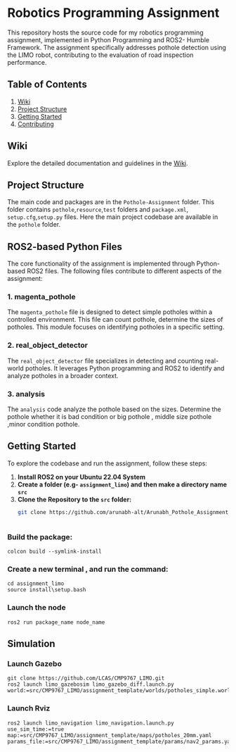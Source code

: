 # Robotics Programming Assignment


This repository hosts the source code for my robotics programming assignment, implemented in Python Programming and ROS2- Humble Framework. The assignment specifically addresses pothole detection using the LIMO robot, contributing to the evaluation of road inspection performance.
## Table of Contents

1. [Wiki](#wiki)
2. [Project Structure](#project-structure)
3. [Getting Started](#getting-started)
4. [Contributing](#contributing)

## Wiki

Explore the detailed documentation and guidelines in the [Wiki](https://github.com/arunabh-alt/Arunabh_Pothole_Assignment_27674565/wiki).

## Project Structure

The main code and packages are in the `Pothole-Assignment` folder. This folder contains `pothole`,`resource`,`test` folders and `package.xml`, `setup.cfg`,`setup.py` files. Here the main project codebase are available in the `pothole` folder. 

## ROS2-based Python Files

The core functionality of the assignment is implemented through Python-based ROS2 files. The following files contribute to different aspects of the assignment:

### 1. magenta_pothole

The `magenta_pothole` file is designed to detect simple potholes within a controlled environment. This file can count pothole, determine the sizes of potholes. This module focuses on identifying potholes in a specific setting.

### 2. real_object_detector

The `real_object_detector` file specializes in detecting and counting real-world potholes. It leverages Python programming and ROS2 to identify and analyze potholes in a broader context.

### 3. analysis
The `analysis` code analyze the pothole based on the sizes. Determine the pothole whether it is bad condition or big pothole , middle size pothole ,minor condition pothole.
## Getting Started

To explore the codebase and run the assignment, follow these steps:


1. **Install ROS2 on your Ubuntu 22.04 System**
2. **Create a folder (e.g- `assignment_limo`) and then make a directory name `src`** 
3. **Clone the Repository to the `src` folder:**
   ```bash
   git clone https://github.com/arunabh-alt/Arunabh_Pothole_Assignment_27674565.git
  
### Build the package:
    colcon build --symlink-install
### Create a new terminal , and run the command: 
    cd assignment_limo
    source install\setup.bash  
### Launch the node
    ros2 run package_name node_name

## Simulation 
### Launch Gazebo
    
    git clone https://github.com/LCAS/CMP9767_LIMO.git
    ros2 launch limo_gazebosim limo_gazebo_diff.launch.py world:=src/CMP9767_LIMO/assignment_template/worlds/potholes_simple.world
### Launch Rviz
    
    ros2 launch limo_navigation limo_navigation.launch.py use_sim_time:=true map:=src/CMP9767_LIMO/assignment_template/maps/potholes_20mm.yaml params_file:=src/CMP9767_LIMO/assignment_template/params/nav2_params.yaml
